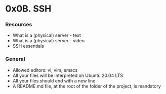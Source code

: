 # 0x0B. SSH


### Resources

* What is a (physical) server - text
* What is a (physical) server - video
* SSH essentials

### General
+ Allowed editors: vi, vim, emacs
+ All your files will be interpreted on Ubuntu 20.04 LTS
+ All your files should end with a new line
+ A README.md file, at the root of the folder of the project, is mandatory
